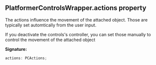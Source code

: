 
## PlatformerControlsWrapper.actions property

The actions influence the movement of the attached object. Those are typically set automtically from the user input.

If you deactivate the controls's controller, you can set those manually to control the movement of the attached object

**Signature:**

```typescript
actions: PCActions;
```
